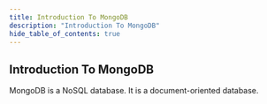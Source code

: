 ```yaml
---
title: Introduction To MongoDB
description: "Introduction To MongoDB"
hide_table_of_contents: true
---
```


## Introduction To MongoDB

MongoDB is a NoSQL database. It is a document-oriented database.